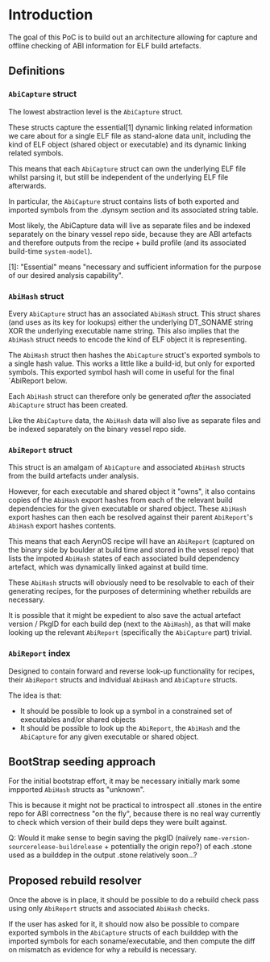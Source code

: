 # Introduction

The goal of this PoC is to build out an architecture allowing for capture and offline checking of ABI information for ELF build artefacts.

## Definitions

### `AbiCapture` struct

The lowest abstraction level is the `AbiCapture` struct.

These structs capture the essential[1] dynamic linking related information we care about for a single ELF file as 
stand-alone data unit, including the kind of ELF object (shared object or executable) and its dynamic linking related symbols.

This means that each `AbiCapture` struct can own the underlying ELF file whilst parsing it, but still be independent of 
the underlying ELF file afterwards.

In particular, the `AbiCapture` struct contains lists of both exported and imported symbols from the .dynsym section and 
its associated string table.

Most likely, the AbiCapture data will live as separate files and be indexed separately on the binary vessel repo side,
because they are ABI artefacts and therefore outputs from the recipe + build profile (and its associated build-time
`system-model`).

[1]: "Essential" means "necessary and sufficient information for the purpose of our desired analysis capability".


### `AbiHash` struct

Every `AbiCapture` struct has an associated `AbiHash` struct. This struct shares (and uses as its key for lookups) 
either the underlying DT_SONAME string XOR the underlying executable name string. This also implies that the `AbiHash` 
struct needs to encode the kind of ELF object it is representing.

The `AbiHash` struct then hashes the `AbiCapture` struct's exported symbols to a single hash value. This works a
little like a build-id, but only for exported symbols. This exported symbol hash will come in useful for the
final `AbiReport below.

Each `AbiHash` struct can therefore only be generated _after_ the associated `AbiCapture` struct has been created.

Like the `AbiCapture` data, the `AbiHash` data will also live as separate files and be indexed separately on the binary
vessel repo side.


### `AbiReport` struct

This struct is an amalgam of `AbiCapture` and associated `AbiHash` structs from the build artefacts under analysis.

However, for each executable and shared object it "owns", it also contains copies of the `AbiHash` export hashes from each of 
the relevant build dependencies for the given executable or shared object. These `AbiHash` export hashes can then each be
resolved against their parent `AbiReport`'s `AbiHash` export hashes contents.

This means that each AerynOS recipe will have an `AbiReport` (captured on the binary side by boulder at build time and
stored in the vessel repo) that lists the impoted `AbiHash` states of each associated build dependency artefact, which was
dynamically linked against at build time.

These `AbiHash` structs will obviously need to be resolvable to each of their generating recipes, for the purposes of 
determining whether rebuilds are necessary.

It is possible that it might be expedient to also save the actual artefact version / PkgID for each build dep (next to 
the `AbiHash`), as that will make looking up the relevant `AbiReport` (specifically the `AbiCapture` part) trivial.


### `AbiReport` index

Designed to contain forward and reverse look-up functionality for recipes, their `AbiReport` structs and individual 
`AbiHash` and `AbiCapture` structs.

The idea is that:

- It should be possible to look up a symbol in a constrained set of executables and/or shared objects
- It should be possible to look up the `AbiReport`, the `AbiHash` and the `AbiCapture` for any given executable or 
shared object.


## BootStrap seeding approach

For the initial bootstrap effort, it may be necessary initially mark some impported `AbiHash` structs as "unknown".

This is because it might not be practical to introspect all .stones in the entire repo for ABI correctness "on the fly", 
because there is no real way currently to check which version of their build deps they were built against.

Q: Would it make sense to begin saving the pkgID (naïvely `name-version-sourcerelease-buildrelease` + potentially the origin repo?)     of each .stone used as a builddep in the output .stone relatively soon...?


## Proposed rebuild resolver

Once the above is in place, it should be possible to do a rebuild check pass using only `AbiReport` structs and associated 
`AbiHash` checks.

If the user has asked for it, it should now also be possible to compare exported symbols in the `AbiCapture` structs of 
each builddep with the imported symbols for each soname/executable, and then compute the diff on mismatch as evidence for why 
a rebuild is necessary.
